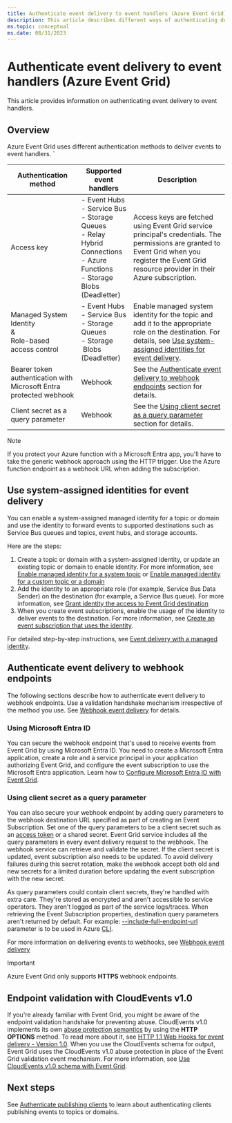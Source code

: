 ```yaml
---
title: Authenticate event delivery to event handlers (Azure Event Grid)
description: This article describes different ways of authenticating delivery to event handlers in Azure Event Grid. 
ms.topic: conceptual
ms.date: 08/31/2023
---
```


# Authenticate event delivery to event handlers (Azure Event Grid)
This article provides information on authenticating event delivery to event handlers. 

## Overview
Azure Event Grid uses different authentication methods to deliver events to event handlers. `

| Authentication method | Supported event handlers | Description  |
|--|--|--|
Access key | - Event Hubs<br/>- Service Bus<br/>- Storage Queues<br/>- Relay Hybrid Connections<br/>- Azure Functions<br/>- Storage Blobs (Deadletter) | Access keys are fetched using Event Grid service principal's credentials. The permissions are granted to Event Grid when you register the Event Grid resource provider in their Azure subscription. |  
Managed System Identity <br/>&<br/> Role-based access control | - Event Hubs<br/>- Service Bus<br/>- Storage Queues<br/>- Storage  Blobs (Deadletter) | Enable managed system identity for the topic and add it to the appropriate role on the destination. For details, see [Use system-assigned identities for event delivery](#use-system-assigned-identities-for-event-delivery).  |
|Bearer token authentication with Microsoft Entra protected webhook | Webhook | See the [Authenticate event delivery to webhook endpoints](#authenticate-event-delivery-to-webhook-endpoints) section for details. |
Client secret as a query parameter | Webhook | See the [Using client secret as a query parameter](#using-client-secret-as-a-query-parameter) section for details. |

> [!NOTE]
> If you protect your Azure function with a Microsoft Entra app, you'll have to take the generic webhook approach using the HTTP trigger. Use the Azure function endpoint as a webhook URL when adding the subscription.

## Use system-assigned identities for event delivery
You can enable a system-assigned managed identity for a topic or domain and use the identity to forward events to supported destinations such as Service Bus queues and topics, event hubs, and storage accounts.

Here are the steps: 

1. Create a topic or domain with a system-assigned identity, or update an existing topic or domain to enable identity. For more information, see [Enable managed identity for a system topic](enable-identity-system-topics.md) or [Enable managed identity for a custom topic or a domain](enable-identity-custom-topics-domains.md)
1. Add the identity to an appropriate role (for example, Service Bus Data Sender) on the destination (for example, a Service Bus queue). For more information, see [Grant identity the access to Event Grid destination](add-identity-roles.md)
1. When you create event subscriptions, enable the usage of the identity to deliver events to the destination. For more information, see [Create an event subscription that uses the identity](managed-service-identity.md). 

For detailed step-by-step instructions, see [Event delivery with a managed identity](managed-service-identity.md).


## Authenticate event delivery to webhook endpoints
The following sections describe how to authenticate event delivery to webhook endpoints. Use a validation handshake mechanism irrespective of the method you use. See [Webhook event delivery](webhook-event-delivery.md) for details. 


### Using Microsoft Entra ID
You can secure the webhook endpoint that's used to receive events from Event Grid by using Microsoft Entra ID. You need to create a Microsoft Entra application, create a role and a service principal in your application authorizing Event Grid, and configure the event subscription to use the Microsoft Entra application. Learn how to [Configure Microsoft Entra ID with Event Grid](secure-webhook-delivery.md).

### Using client secret as a query parameter
You can also secure your webhook endpoint by adding query parameters to the webhook destination URL specified as part of creating an Event Subscription. Set one of the query parameters to be a client secret such as an [access token](https://en.wikipedia.org/wiki/Access_token) or a shared secret. Event Grid service includes all the query parameters in every event delivery request to the webhook. The webhook service can retrieve and validate the secret. If the client secret is updated, event subscription also needs to be updated. To avoid delivery failures during this secret rotation, make the webhook accept both old and new secrets for a limited duration before updating the event subscription with the new secret. 

As query parameters could contain client secrets, they're handled with extra care. They're stored as encrypted and aren't accessible to service operators. They aren't logged as part of the service logs/traces. When retrieving the Event Subscription properties, destination query parameters aren't returned by default. For example: [--include-full-endpoint-url](/cli/azure/eventgrid/event-subscription#az-eventgrid-event-subscription-show) parameter is to be used in Azure [CLI](/cli/azure).

For more information on delivering events to webhooks, see [Webhook event delivery](webhook-event-delivery.md)

> [!IMPORTANT]
> Azure Event Grid only supports **HTTPS** webhook endpoints. 

## Endpoint validation with CloudEvents v1.0
If you're already familiar with Event Grid, you might be aware of the endpoint validation handshake for preventing abuse. CloudEvents v1.0 implements its own [abuse protection semantics](webhook-event-delivery.md) by using the **HTTP OPTIONS** method. To read more about it, see [HTTP 1.1 Web Hooks for event delivery - Version 1.0](https://github.com/cloudevents/spec/blob/v1.0/http-webhook.md#4-abuse-protection). When you use the CloudEvents schema for output, Event Grid uses the CloudEvents v1.0 abuse protection in place of the Event Grid validation event mechanism. For more information, see [Use CloudEvents v1.0 schema with Event Grid](cloud-event-schema.md). 


## Next steps
See [Authenticate publishing clients](security-authenticate-publishing-clients.md) to learn about authenticating clients publishing events to topics or domains. 
